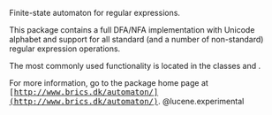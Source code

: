 ﻿<!--
 dk.brics.automaton

 Copyright (c) 2001-2009 Anders Moeller
 All rights reserved.

 Redistribution and use in source and binary forms, with or without
 modification, are permitted provided that the following conditions
 are met:
 1. Redistributions of source code must retain the above copyright
    notice, this list of conditions and the following disclaimer.
 2. Redistributions in binary form must reproduce the above copyright
    notice, this list of conditions and the following disclaimer in the
    documentation and/or other materials provided with the distribution.
 3. The name of the author may not be used to endorse or promote products
    derived from this software without specific prior written permission.

 THIS SOFTWARE IS PROVIDED BY THE AUTHOR ``AS IS'' AND ANY EXPRESS OR
 IMPLIED WARRANTIES, INCLUDING, BUT NOT LIMITED TO, THE IMPLIED WARRANTIES
 OF MERCHANTABILITY AND FITNESS FOR A PARTICULAR PURPOSE ARE DISCLAIMED.
 IN NO EVENT SHALL THE AUTHOR BE LIABLE FOR ANY DIRECT, INDIRECT,
 INCIDENTAL, SPECIAL, EXEMPLARY, OR CONSEQUENTIAL DAMAGES (INCLUDING, BUT
 NOT LIMITED TO, PROCUREMENT OF SUBSTITUTE GOODS OR SERVICES; LOSS OF USE,
 DATA, OR PROFITS; OR BUSINESS INTERRUPTION) HOWEVER CAUSED AND ON ANY
 THEORY OF LIABILITY, WHETHER IN CONTRACT, STRICT LIABILITY, OR TORT
 (INCLUDING NEGLIGENCE OR OTHERWISE) ARISING IN ANY WAY OUT OF THE USE OF
 THIS SOFTWARE, EVEN IF ADVISED OF THE POSSIBILITY OF SUCH DAMAGE.
-->

Finite-state automaton for regular expressions.

This package contains a full DFA/NFA implementation with Unicode
alphabet and support for all standard (and a number of non-standard)
regular expression operations.

The most commonly used functionality is located in the classes
<tt>[](xref:Lucene.Net.Util.Automaton.Automaton)</tt> and
<tt>[](xref:Lucene.Net.Util.Automaton.RegExp)</tt>.

For more information, go to the package home page at 
<tt>[http://www.brics.dk/automaton/](http://www.brics.dk/automaton/)</tt>.
@lucene.experimental